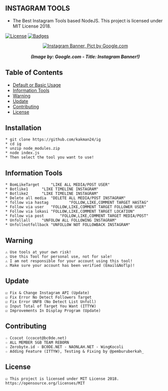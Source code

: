 ## INSTAGRAM TOOLS
* The Best Instagram Tools based NodeJS. This project is licensed under MIT License 2018. 

[![License](http://img.shields.io/:license-MIT-blue.svg?style=flat)](LICENSE)
[![Badges](https://img.shields.io/badge/badges-%F0%9F%91%8D-brightgreen.svg)](https://shields.io/)

<p align="center">
    <a href="https://s.id/2nFcX"><img src="https://cdn-images-1.medium.com/max/1250/1*GzKmbDXYEOHQdb6MWgs3mw.jpeg" alt="Instagram Banner, Pict by Google.com" /></a><br /><br />
	<i><b>(Image by: Google.com - Title: Instagram Banner!)</b></i>
</p>

## Table of Contents
* [Default or Basic Usage](#installation)
* [Information Tools](#information-tools)
* [Warning](#warning)
* [Update](#update)
* [Contributing](#contributing)
* [License](#license)


## Installation
	* git clone https://github.com/kakman24/ig
	* cd ig
	* unzip node_modules.zip
	* node index.js
	* Then select the tool you want to use!

## Information Tools
	* BomLikeTarget		"LIKE ALL MEDIA/POST USER"
	* Botlike1		"LIKE TIMELINE INSTAGRAM"
	* Botlike2		"LIKE TIMELINE INSTAGRAM"
	* Delete all media	"DELETE ALL MEDIA/POST INSTAGRAM"
	* follow via hastag			"FOLLOW,LIKE,COMMENT TARGET HASTAG"
	* Follow via user	"FOLLOW,LIKE,COMMENT TARGET FOLLOWER USER"
	* Follow via lokasi	"FOLLOW,LIKE,COMMENT TARGET LOCATION"
	* Follow via post		"FOLLOW,LIKE,COMMENT TARGET MEDIA/POST"
	* Unfollall		"UNFOLOW ALL FOLLOWING INSTAGRAM"
	* Unfollnotfollback	"UNFOLLOW NOT FOLLOWBACK INSTAGRAM"

## Warning
	⚠ Use tools at your own risk!
	⚠ Use this Tool for personal use, not for sale!
	⚠ I am not responsible for your account using this tool!
	⚠ Make sure your account has been verified (Email&NoTlp)!

## Update
	☑ Fix & Change Instagram API (Update)	 
	☑ Fix Error No Detect Followers Target
	☑ Fix Error UNFB (No Detect List Unfoll)
	☑ Input Total of Target You Want (ITTYW)
	☑ Improvements In Display Program (Update)
	   
## Contributing
	☆ Ccocot (ccocot@bc0de.net)
	☆ ALL MEMBER SGB TEAM REBORN
	☆ Zerobyte.id - BC0DE.NET - NAONLAH.NET - WingKocoli
	☆ Adding Feature (ITTYW), Testing & Fixing by @pemburuberkah_
	
## License
	☑ This project is licensed under MIT License 2018. https://opensource.org/licenses/MIT